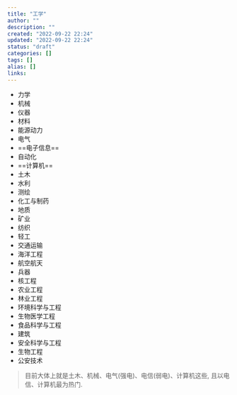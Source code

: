 ```yaml
---
title: "工学"
author: ""
description: ""
created: "2022-09-22 22:24"
updated: "2022-09-22 22:24"
status: "draft"
categories: []
tags: []
alias: []
links: 
---
```


- 力学
- 机械
- 仪器
- 材料
- 能源动力
- 电气
- ==电子信息==
- 自动化
- ==计算机==
- 土木
- 水利
- 测绘
- 化工与制药
- 地质
- 矿业
- 纺织
- 轻工
- 交通运输
- 海洋工程
- 航空航天
- 兵器
- 核工程
- 农业工程
- 林业工程
- 环境科学与工程
- 生物医学工程
- 食品科学与工程
- 建筑
- 安全科学与工程
- 生物工程
- 公安技术


> 目前大体上就是土木、机械、电气(强电)、电信(弱电)、计算机这些, 且以电信、计算机最为热门.